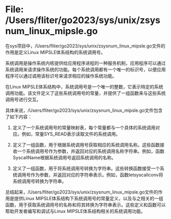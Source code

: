 # File: /Users/fliter/go2023/sys/unix/zsysnum_linux_mipsle.go

在sys项目中，/Users/fliter/go2023/sys/unix/zsysnum_linux_mipsle.go文件的作用是定义Linux MIPSLE体系结构的系统调用号。

系统调用是操作系统内核提供给应用程序进程的一种服务机制，应用程序可以通过系统调用来请求操作系统的功能。每个系统调用都有一个唯一的标识号，以便应用程序可以通过调用该标识号来请求相应的操作系统功能。

在Linux MIPSLE体系结构中，系统调用号是一个唯一的整数，它表示特定的系统调用功能。该文件定义了这些系统调用号的常量，并提供了一组函数来与这些系统调用号进行交互。

具体来说，/Users/fliter/go2023/sys/unix/zsysnum_linux_mipsle.go文件包含了如下内容：

1. 定义了一个系统调用号的常量映射表，每个常量都与一个具体的系统调用对应。例如，常量SYS_READ表示读取文件的系统调用。

2. 定义了一组函数，用于根据系统调用号获取相应的系统调用名称。这些函数接收一个系统调用号作为参数，并返回对应的系统调用名称字符串。例如，函数SyscallName根据系统调用号返回系统调用的名称。

3. 定义了一组函数，用于将系统调用号转换为字符串。这些转换函数接受一个系统调用号作为参数，并返回对应的字符串表示。例如，函数Ietsyscallconv将系统调用号转换为字符串。

总结起来，/Users/fliter/go2023/sys/unix/zsysnum_linux_mipsle.go文件的作用是提供Linux MIPSLE体系结构下系统调用号的常量定义，以及与之相关的一组函数，用于获取系统调用号的名称和将其转换为字符串表示。这些定义和函数可以帮助开发者编写和调试与Linux MIPSLE体系结构相关的系统调用功能。

